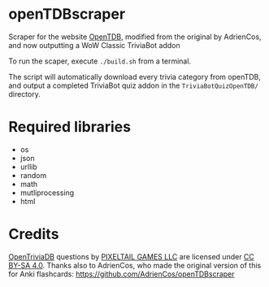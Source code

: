 # openTDBscraper
Scraper for the website [OpenTDB](https://opentdb.com), modified from the
original by AdrienCos, and now outputting a WoW Classic TriviaBot addon

To run the scaper, execute `./build.sh` from a terminal.

The script will automatically download every trivia category from openTDB, and
output a completed TriviaBot quiz addon in the `TriviaBotQuizOpenTDB/`
directory.

# Required libraries

* os
* json
* urllib
* random
* math
* mutliprocessing
* html

# Credits

[OpenTriviaDB](https://opentdb.com/) questions by [PIXELTAIL GAMES LLC](http://www.pixeltailgames.com/) are licensed under [CC BY-SA 4.0](https://creativecommons.org/licenses/by-sa/4.0/).
Thanks also to AdrienCos, who made the original version of this for Anki
flashcards: https://github.com/AdrienCos/openTDBscraper
